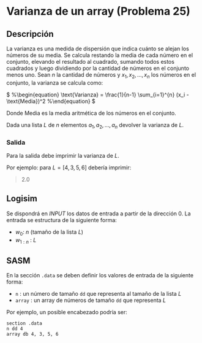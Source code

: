 # Varianza de un array (Problema 25)

## Descripción

La varianza es una medida de dispersión que indica cuánto se alejan los números de su media. Se calcula restando la media de cada número en el conjunto, elevando el resultado al cuadrado, sumando todos estos cuadrados y luego dividiendo por la cantidad de números en el conjunto menos uno. Sean $n$ la cantidad de números y $x_1, x_2, \ldots, x_n$ los números en el conjunto, la varianza se calcula como:

$
%\begin{equation}
\text{Varianza} = \frac{1}{n-1} \sum_{i=1}^{n} (x_i - \text{Media})^2
%\end{equation}
$

Donde $\text{Media}$ es la media aritmética de los números en el conjunto.

Dada una lista $L$ de $n$ elementos $a_1,a_2,...,a_n$ devolver la varianza de $L$.

### Salida

Para la salida debe imprimir la varianza de $L$.

Por ejemplo: para $L = [4, 3, 5, 6]$ debería imprimir:

> 2.0

## Logisim

Se dispondrá en *INPUT* los datos de entrada a partir de la dirección $0$. La entrada se estructura de la siguiente forma:

- $w_0$: $n$ (tamaño de la lista $L$)
- $w_{1:n}$ : $L$

## SASM

En la sección `.data` se deben definir los valores de entrada de la siguiente forma:

- `n` : un número de tamaño `dd` que representa al tamaño de la lista $L$
- `array` : un array de números de tamaño `dd` que representa $L$

Por ejemplo, un posible encabezado podría ser:

```
section .data
n dd 4
array db 4, 3, 5, 6
```